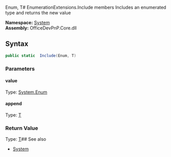 Enum, T# EnumerationExtensions.Include members
Includes an enumerated type and returns the new value  

**Namespace:** [System](System.md)  
**Assembly:** OfficeDevPnP.Core.dll  
## Syntax
```C#
public static  Include(Enum, T)
```
### Parameters
#### value
Type: [System.Enum](System.Enum.md) 
#### 
#### append
Type: [T](T.md) 
#### 
### Return Value
Type: [T](T.md)## See also
- [System](System.md)
